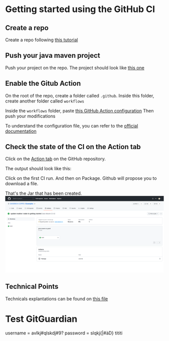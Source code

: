 # Getting started using the GitHub CI 

## Create a repo 

Create a repo following [this tutorial](https://docs.github.com/en/get-started/quickstart/create-a-repo)

## Push your java maven project

Push your project on the repo. The project should look like [this one](https://github.com/mkyong/maven-examples/tree/master/maven-code-coverage)

## Enable the Gitub Action 

On the root of the repo, create a folder called `.github`. 
Inside this folder, create another folder called `workflows`

Inside the `workflows` folder, paste [this GitHub Action configuration](.github/workflows/java-maven-ci.yaml)
Then push your modifications  

To understand the configuration file, you can refer to the [official documentation](https://github.com/features/actions)

## Check the state of the CI on the Action tab  

Click on the [Action tab](https://github.com/SANDBOX-COPRS/Examples/actions) on the GitHub repository. 

The output should look like this:

Click on the first CI run. And then on Package. Github will propose you to download a file. 

That's the Jar that has been created.  
![retrive-jar](.github/images/retrieve_jar.png)

## Technical Points

Technicals explantations can be found on [this file](technical_points.md)

# Test GitGuardian 

username = avlkj#qlskdj#9?
password = slqkj{|#àD}
tititi
